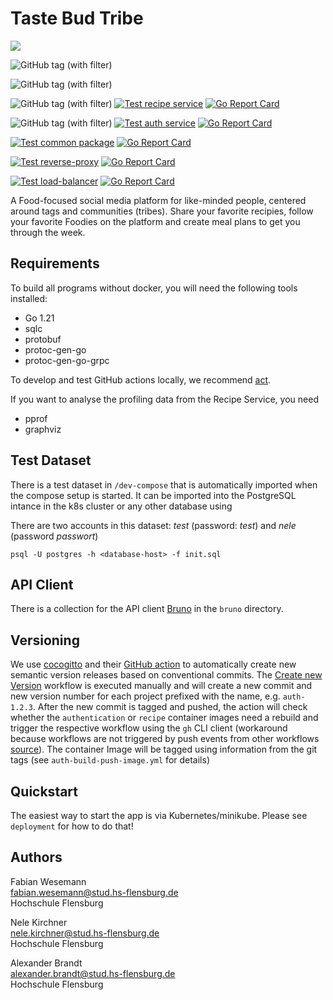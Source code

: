 

# Taste Bud Tribe
[![](https://codecov.io/gh/stockhut/hsfl-master-ai-cloud-engineering/graph/badge.svg?token=JD50FBWWAJ)](https://codecov.io/gh/stockhut/hsfl-master-ai-cloud-engineering)

![GitHub tag (with filter)](https://img.shields.io/github/v/tag/stockhut/hsfl-master-ai-cloud-engineering?label=Version)

![GitHub tag (with filter)](https://img.shields.io/github/v/tag/stockhut/hsfl-master-ai-cloud-engineering?filter=frontend-*&label=Version)

![GitHub tag (with filter)](https://img.shields.io/github/v/tag/stockhut/hsfl-master-ai-cloud-engineering?filter=recipe-*&label=Version)
[![Test recipe service](https://github.com/stockhut/hsfl-master-ai-cloud-engineering/actions/workflows/recipe-test.yml/badge.svg)](https://github.com/stockhut/hsfl-master-ai-cloud-engineering/actions/workflows/recipe-test.yml)
[![Go Report Card](https://goreportcard.com/badge/github.com/stockhut/hsfl-master-ai-cloud-engineering/recipe)](https://goreportcard.com/report/github.com/stockhut/hsfl-master-ai-cloud-engineering/recipe)

![GitHub tag (with filter)](https://img.shields.io/github/v/tag/stockhut/hsfl-master-ai-cloud-engineering?filter=auth-*&label=Version)
[![Test auth service](https://github.com/stockhut/hsfl-master-ai-cloud-engineering/actions/workflows/auth-test.yml/badge.svg)](https://github.com/stockhut/hsfl-master-ai-cloud-engineering/actions/workflows/auth-test.yml)
[![Go Report Card](https://goreportcard.com/badge/github.com/stockhut/hsfl-master-ai-cloud-engineering/authentication)](https://goreportcard.com/report/github.com/stockhut/hsfl-master-ai-cloud-engineering/authentication)

[![Test common package](https://github.com/stockhut/hsfl-master-ai-cloud-engineering/actions/workflows/test-common.yml/badge.svg)](https://github.com/stockhut/hsfl-master-ai-cloud-engineering/actions/workflows/test-common.yml)
[![Go Report Card](https://goreportcard.com/badge/github.com/stockhut/hsfl-master-ai-cloud-engineering/common)](https://goreportcard.com/report/github.com/stockhut/hsfl-master-ai-cloud-engineering/common)

[![Test reverse-proxy](https://github.com/stockhut/hsfl-master-ai-cloud-engineering/actions/workflows/test-reverse-proxy.yml/badge.svg)](https://github.com/stockhut/hsfl-master-ai-cloud-engineering/actions/workflows/test-reverse-proxy.yml)
[![Go Report Card](https://goreportcard.com/badge/github.com/stockhut/hsfl-master-ai-cloud-engineering/reverse-proxy)](https://goreportcard.com/report/github.com/stockhut/hsfl-master-ai-cloud-engineering/reverse-proxy)

[![Test load-balancer](https://github.com/stockhut/hsfl-master-ai-cloud-engineering/actions/workflows/test-load-balancer.yml/badge.svg)](https://github.com/stockhut/hsfl-master-ai-cloud-engineering/actions/workflows/test-load-balancer.yml)
[![Go Report Card](https://goreportcard.com/badge/github.com/stockhut/hsfl-master-ai-cloud-engineering/load-balancer)](https://goreportcard.com/report/github.com/stockhut/hsfl-master-ai-cloud-engineering/load-balancer)

A Food-focused social media platform for like-minded people, centered around tags and communities (tribes). Share your favorite recipies, follow your favorite Foodies on the platform and create meal plans to get you through the week.

## Requirements

To build all programs without docker, you will need the following tools installed:

- Go 1.21
- sqlc
- protobuf
- protoc-gen-go
- protoc-gen-go-grpc

To develop and test GitHub actions locally, we recommend [act](https://github.com/nektos/act).

If you want to analyse the profiling data from the Recipe Service, you need
- pprof
- graphviz

## Test Dataset

There is a test dataset in `/dev-compose` that is automatically imported when the compose setup is started.
It can be imported into the PostgreSQL intance in the k8s cluster or any other database using

There are two accounts in this dataset: _test_ (password: _test_) and _nele_ (password _passwort_)
```shell
psql -U postgres -h <database-host> -f init.sql
```

## API Client

There is a collection for the API client [Bruno](https://www.usebruno.com/) in the `bruno` directory.

## Versioning

We use [cocogitto](https://docs.cocogitto.io/) and their [GitHub action](https://github.com/cocogitto/cocogitto-action) to automatically create new semantic version releases based on conventional commits.
The [Create new Version](https://github.com/stockhut/hsfl-master-ai-cloud-engineering/actions/workflows/release.yml) workflow is executed manually and will create a new commit and new version number for each project prefixed with the name, e.g. `auth-1.2.3`.
After the new commit is tagged and pushed, the action will check whether the `authentication` or `recipe` container images need a rebuild and trigger the respective workflow using the `gh` CLI client (workaround because workflows are not triggered by push events from other workflows [source](https://stackoverflow.com/questions/72110432/github-workflow-is-not-triggered-after-pushing-tags)).
The container Image will be tagged using information from the git tags (see `auth-build-push-image.yml` for details)

## Quickstart

The easiest way to start the app is via Kubernetes/minikube. Please see `deployment` for how to do that!

## Authors
Fabian Wesemann\
fabian.wesemann@stud.hs-flensburg.de\
Hochschule Flensburg

Nele Kirchner\
nele.kirchner@stud.hs-flensburg.de\
Hochschule Flensburg

Alexander Brandt\
alexander.brandt@stud.hs-flensburg.de\
Hochschule Flensburg

